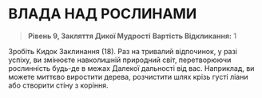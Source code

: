 ﻿# ВЛАДА НАД РОСЛИНАМИ

> **Рівень 9, Закляття Дикої Мудрості**
> **Вартість Відкликання:** 1

Зробіть Кидок Заклинання (18). Раз на тривалий відпочинок, у разі успіху, ви змінюєте навколишній природний світ, перетворюючи рослинність будь-де в межах Далекої дальності від вас. Наприклад, ви можете миттєво виростити дерева, розчистити шлях крізь густі ліани або створити стіну з коріння.